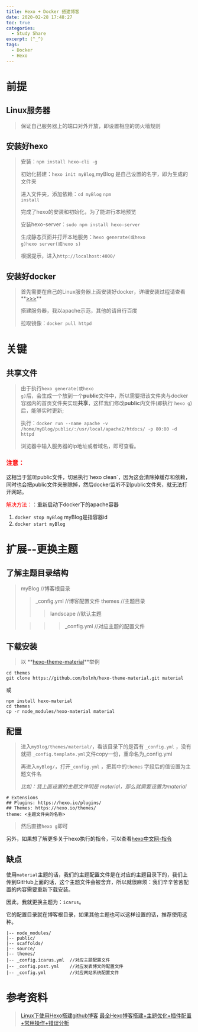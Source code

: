 ```yaml
---
title: Hexo + Docker 搭建博客
date: 2020-02-28 17:48:27
toc: true
categories: 
  - Study Share
excerpt: (^_^)
tags: 
  - Docker
  - Hexo
---
```




# 前提

## Linux服务器
>保证自己服务器上的端口对外开放，即设置相应的防火墙规则
## 安装好hexo
>安装：<code>npm install hexo-cli -g</code>
>
>初始化搭建：<code>hexo init myBlog</code>,myBlog 是自己设置的名字，即为生成的文件夹
>
>进入文件夹，添加依赖：<code>cd myBlog</code> <code>npm install</code>
>
>完成了hexo的安装和初始化，为了能进行本地预览
>
>安装hexo-server：<code>sudo npm install hexo-server</code>
>
>生成静态页面并打开本地服务：<code>hexo generate(或hexo g)</code><code>hexo server(或hexo s)</code>
>
>根据提示，进入<code>http://localhost:4000/</code> 

## 安装好docker
>首先需要在自己的Linux服务器上面安装好docker，详细安装过程请查看**[>>>](https://www.runoob.com/docker/ubuntu-docker-install.html )**
>
> 搭建服务器，我以apache示范，其他的请自行百度
> 
> 拉取镜像：<code>docker pull httpd</code>

# 关键
## 共享文件
> 由于执行<code>hexo generate(或hexo g)</code>后，会生成一个放到一个**public**文件中，所以需要把该文件夹与docker容器内的首页文件夹实现**共享**，这样我们修改**public**内文件(即执行 <code>hexo g</code>)后，能够实时更新;
>  
> 执行：<code>docker run --name apache -v /home/myBlog/public/:/usr/local/apache2/htdocs/  -p 80:80 -d httpd</code>
> 
>浏览器中输入服务器的ip地址或者域名，即可查看。

<h3 style="color:red">注意：</h3>
这相当于监听public文件，切忌执行`hexo clean`，因为这会清除掉缓存和依赖，同时也会把public文件夹删除掉，然后docker监听不到public文件夹，就无法打开网站。

<span style="color:red">解决方法：</span>：重新启动下docker下的apache容器
1. `docker stop myBlog`  myBlog是指容器id
2. `docker start myBlog`

# 扩展--更换主题

## 了解主题目录结构

>myBlog  //博客根目录
>>_config.yml  //博客配置文件
>>themes  //主题目录
>>
>>>landscape  //默认主题
>
>>>>_config.yml  //对应主题的配置文件
## 下载安装
>以 **[hexo-theme-material](https://github.com/bolnh/hexo-theme-material)**举例

	cd themes
	git clone https://github.com/bolnh/hexo-theme-material.git material

或

	npm install hexo-material
	cd themes
	cp -r node_modules/hexo-material material

## 配置
>进入<code>myBlog/themes/material/</code>，看该目录下的是否有 <code>_config.yml</code> ，没有就把 <code>_config.template.yml</code>文件copy一份，重命名为_config.yml
>
>再进入<code>myBlog/</code>，打开<code>_config.yml</code> ，把其中的<code>themes</code> 字段后的值设置为主题文件名
>
>*比如：我上面设置的主题文件明是 material，那么就需要设置为material*

	# Extensions
	## Plugins: https://hexo.io/plugins/
	## Themes: https://hexo.io/themes/
	theme: <主题文件夹的名称>
>然后直接<code>hexo g</code>即可

另外，如果想了解更多关于hexo执行的指令，可以查看[hexo中文网-指令](https://hexo.io/zh-cn/docs/commands)

## 缺点

使用`material`主题的话，我们的主题配置文件是在对应的主题目录下的，我们上传到GitHub上面的话，这个主题文件会被舍弃，所以就很麻烦：我们辛辛苦苦配置的内容需要重新下载安装。

因此，我就更换主题为：`icarus`。

它的配置目录就在博客根目录，如果其他主题也可以这样设置的话，推荐使用这种。

```
|-- node_modules/
|-- public/
|-- scaffolds/
|-- source/
|-- themes/
|-- _config.icarus.yml  //对应主题配置文件
|-- _config.post.yml    //对应发表博文的配置文件
|-- _config.yml         //对应网站系统配置文件
```



# 参考资料

>[Linux下使用Hexo搭建github博客](https://blog.csdn.net/u010725842/article/details/80672739)
>[最全Hexo博客搭建+主题优化+插件配置+常用操作+错误分析](https://www.simon96.online/2018/10/12/hexo-tutorial/)